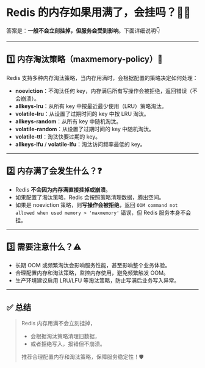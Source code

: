 # Redis 的内存如果用满了，会挂吗？🧠💥

答案是：**一般不会立刻挂掉，但服务会受到影响**。下面详细说明👇

---

## 1️⃣ 内存淘汰策略（maxmemory-policy）🔄

Redis 支持多种内存淘汰策略，当内存用满时，会根据配置的策略决定如何处理：

- **noeviction**：不淘汰任何 key，内存满后所有写操作会被拒绝，返回错误（不会崩溃）。
- **allkeys-lru**：从所有 key 中按最近最少使用（LRU）策略淘汰。
- **volatile-lru**：从设置了过期时间的 key 中按 LRU 淘汰。
- **allkeys-random**：从所有 key 中随机淘汰。
- **volatile-random**：从设置了过期时间的 key 中随机淘汰。
- **volatile-ttl**：淘汰快要过期的 key。
- **allkeys-lfu** / **volatile-lfu**：淘汰访问频率最低的 key。

---

## 2️⃣ 内存满了会发生什么？❓

- Redis **不会因为内存满直接挂掉或崩溃**。
- 如果配置了淘汰策略，Redis 会按照策略清理数据，腾出空间。
- 如果是 noeviction 策略，则**写操作会被拒绝**，返回 `OOM command not allowed when used memory > 'maxmemory'` 错误，但 Redis 服务本身不会挂。

---

## 3️⃣ 需要注意什么？⚠️

- 长期 OOM 或频繁淘汰会影响服务性能，甚至影响整个业务体验。
- 合理配置内存和淘汰策略，监控内存使用，避免频繁触发 OOM。
- 生产环境建议启用 LRU/LFU 等淘汰策略，防止写满后业务写入异常。

---

## ✅ 总结

> Redis 内存用满不会立刻挂掉，
>
> - 会根据淘汰策略清理旧数据，
> - 或者拒绝写入，报错但不崩溃。
>
> 推荐合理配置内存和淘汰策略，保障服务稳定性！🛡️